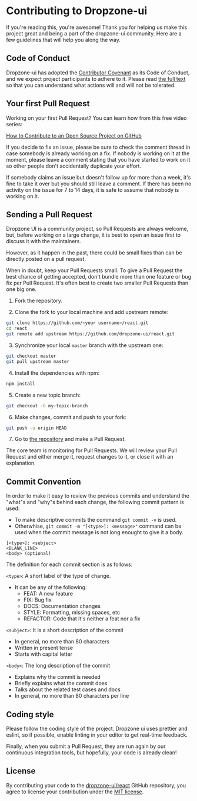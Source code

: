 # Contributing to Dropzone-ui

If you're reading this, you're awesome! Thank you for helping us make this project great and being a part of the dropzone-ui community. Here are a few guidelines that will help you along the way.

## Code of Conduct

Dropzone-ui has adopted the [Contributor Covenant](https://www.contributor-covenant.org/) as its Code of Conduct, and we expect project participants to adhere to it.
Please read [the full text](/CODE_OF_CONDUCT.md) so that you can understand what actions will and will not be tolerated.

## Your first Pull Request

Working on your first Pull Request? You can learn how from this free video series:

[How to Contribute to an Open Source Project on GitHub](https://egghead.io/courses/how-to-contribute-to-an-open-source-project-on-github)

If you decide to fix an issue, please be sure to check the comment thread in case somebody is already working on a fix. If nobody is working on it at the moment, please leave a comment stating that you have started to work on it so other people don't accidentally duplicate your effort.

If somebody claims an issue but doesn't follow up for more than a week, it's fine to take it over but you should still leave a comment.
If there has been no activity on the issue for 7 to 14 days, it is safe to assume that nobody is working on it.

## Sending a Pull Request

Dropzone UI is a community project, so Pull Requests are always welcome, but, before working on a large change, it is best to open an issue first to discuss it with the maintainers.

However, as it happen in the past, there could be small fixes than can be directly posted on a pull request.

When in doubt, keep your Pull Requests small. To give a Pull Request the best chance of getting accepted, don't bundle more than one feature or bug fix per Pull Request. It's often best to create two smaller Pull Requests than one big one.

1. Fork the repository.

2. Clone the fork to your local machine and add upstream remote:

```sh
git clone https://github.com/<your username>/react.git
cd react
git remote add upstream https://github.com/dropzone-ui/react.git
```

<!-- #default-branch-switch -->

3. Synchronize your local `master` branch with the upstream one:

```sh
git checkout master
git pull upstream master
```

4. Install the dependencies with npm:

```sh
npm install
```

5. Create a new topic branch:

```sh
git checkout -b my-topic-branch
```

6. Make changes, commit and push to your fork:

```sh
git push -u origin HEAD
```

7. Go to [the repository](https://github.com/dropzone-ui/react) and make a Pull Request.

The core team is monitoring for Pull Requests. We will review your Pull Request and either merge it, request changes to it, or close it with an explanation.

## Commit Convention

In order to make it easy to review the previous commits and understand the "what"s and "why"s behind each change, the following commit pattern is used:

- To make descriptive commits the command `git commit -v` is used.
- Otherwhise, `git commit -m "[<type>]: <message>"` command can be used when the commit message is not long enought to give it a body.

```
[<type>]: <subject>
<BLANK_LINE>
<body> (optional)
```

The definition for each commit section is as follows:

`<type>`: A short label of the type of change.

- It can be any of the following:
  - FEAT: A new feature
  - FIX: Bug fix
  - DOCS: Documentation changes
  - STYLE: Formatting, missing spaces, etc
  - REFACTOR: Code that it's neither a feat nor a fix

`<subject>`: It is a short description of the commit

- In general, no more than 80 characters
- Written in present tense
- Starts with capital letter

`<body>`: The long description of the commit

- Explains why the commit is needed
- Briefly explains what the commit does
- Talks about the related test cases and docs
- In general, no more than 80 characters per line

## Coding style

Please follow the coding style of the project. Dropzone ui uses prettier and eslint, so if possible, enable linting in your editor to get real-time feedback.

Finally, when you submit a Pull Request, they are run again by our continuous integration tools, but hopefully, your code is already clean!

## License

By contributing your code to the [dropzone-ui/react](https://github.com/dropzone-ui/react) GitHub repository, you agree to license your contribution under the [MIT license](/LICENSE).
